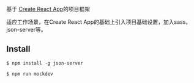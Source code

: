 基于 [Create React App](https://github.com/facebookincubator/create-react-app)的项目框架

适应工作场景，在Create React App的基础上引入项目基础设置，加入sass，json-server等。

## Install


```
$ npm install -g json-server

$ npm run mockdev

```
